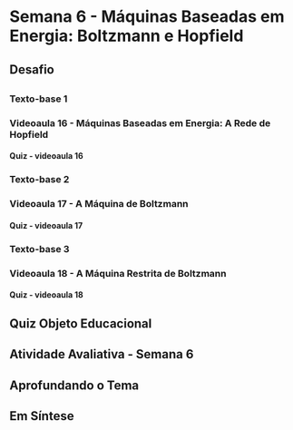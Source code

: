 # Semana 6 - Máquinas Baseadas em Energia: Boltzmann e Hopfield

## Desafio

##
### Texto-base 1

### Videoaula 16 - Máquinas Baseadas em Energia: A Rede de Hopfield

#### Quiz - videoaula 16

### Texto-base 2

### Videoaula 17 - A Máquina de Boltzmann
#### Quiz - videoaula 17

### Texto-base 3
### Videoaula 18 - A Máquina Restrita de Boltzmann
#### Quiz - videoaula 18

## Quiz Objeto Educacional

## Atividade Avaliativa - Semana 6

## Aprofundando o Tema

## Em Síntese
